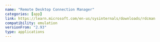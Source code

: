 ```yaml
---
name: "Remote Desktop Connection Manager"
categories: [app]
link: https://learn.microsoft.com/en-us/sysinternals/downloads/rdcman
compatibility: emulation
versionFrom: "2.93"
type: applications
---
```



